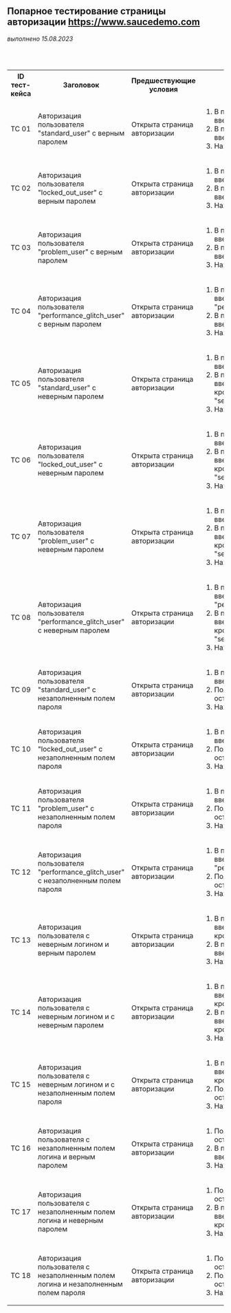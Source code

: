 ## Попарное тестирование страницы авторизации <https://www.saucedemo.com>
*выполнено 15.08.2023*  
<table>
  <tr>  
    <th>ID тест-кейса</th>
    <th>Заголовок</th>
    <th>Предшествующие условия</th>
    <th><center>Шаги</center></th>
    <th>Ожидаемый результат</th>
  </tr>
  <tr>
<td>TC 01</td>
<td>Авторизация пользователя "standard_user" с верным паролем</td>
<td>Открыта страница авторизации <https://www.saucedemo.com></td>
<td>

1. В поле "Username" ввести "standard_user"
2. В поле "Password" ввести "secret_sauce"
3. Нажать кнопку "Login"

</td>
<td>Пользователь авторизован</td>
<tr>
<td>TC 02</td><td>Авторизация пользователя "locked_out_user" с верным паролем</td>
    <td>Открыта страница авторизации <https://www.saucedemo.com></td>
  <td>

1. В поле "Username" ввести "locked_out_user"
2. В поле "Password" ввести "secret_sauce"
3. Нажать кнопку "Login"

</td>
  <td>Пользователь не авторизован</td>
  <tr>

<td>TC 03</td>
    <td>Авторизация пользователя "problem_user" с верным паролем</td>
    <td>Открыта страница авторизации <https://www.saucedemo.com></td>
  <td>

1. В поле "Username" ввести "problem_user"
2. В поле "Password" ввести "secret_sauce"
3. Нажата кнопка "Login"

</td>
  <td>Пользователь авторизован, на странице каталога баги</td>
  <tr>

<td>TC 04</td>
    <td>Авторизация пользователя "performance_glitch_user" с верным паролем</td>
    <td>Открыта страница авторизации <https://www.saucedemo.com></td>
  <td>

1. В поле "Username" ввести "performance_glitch_user"
2. В поле "Password" ввести "secret_sauce"
3. Нажать кнопку "Login"

</td>
  <td>Пользователь авторизован с задержкой 6 секунд</td>
  <tr>

<td>TC 05</td>
    <td>Авторизация пользователя "standard_user" с неверным паролем</td>
    <td>Открыта страница авторизации <https://www.saucedemo.com></td>
  <td>

1. В поле "Username" ввести "standard_user"
2. В поле "Password"  ввести любое значение, кроме верного "secret_sauce"
3. Нажата кнопка "Login"

</td>
  <td>Отображается ошибка входа, Username and password do not match any user in this service</td>
  <tr>

<td>TC 06</td>
    <td>Авторизация пользователя "locked_out_user" с неверным паролем</td>
    <td>Открыта страница авторизации <https://www.saucedemo.com></td>
  <td>

1. В поле "Username" ввести "locked_out_user"
2. В поле "Password"  ввести любое значение, кроме верного "secret_sauce"
3. Нажать кнопку "Login"

</td>
  <td>Отображается ошибка входа, Username and password do not match any user in this service</td>
  <tr>

<td>TC 07</td>
    <td>Авторизация пользователя "problem_user" с неверным паролем</td>
    <td>Открыта страница авторизации <https://www.saucedemo.com></td>
  <td>

1. В поле "Username" ввести "problem_user"
2. В поле "Password"  ввести любое значение, кроме верного "secret_sauce"
3. Нажать кнопку "Login"

</td>
  <td>Отображается ошибка входа, Username and password do not match any user in this service</td>
  <tr>

<td>TC 08</td>
    <td>Авторизация пользователя "performance_glitch_user" с неверным паролем</td>
    <td>Открыта страница авторизации <https://www.saucedemo.com></td>
  <td>

1. В поле "Username" ввести "performance_glitch_user"
2. В поле "Password"  ввести любое значение, кроме верного "secret_sauce"
3. Нажата кнопка "Login"

</td>
  <td>Отображается ошибка входа, Username and password do not match any user in this service</td>
  <tr>

<td>TC 09</td>
    <td>Авторизация пользователя "standard_user" с незаполненным полем пароля</td>
    <td>Открыта страница авторизации <https://www.saucedemo.com></td>
  <td>

1. В поле "Username" ввести "standard_user"
2. Поле "Password" оставить пустым
3. Нажать кнопку "Login"

</td>
  <td>Отображается ошибка входа,  Password is required</td>
  <tr>

<td>TC 10</td>
    <td>Авторизация пользователя "locked_out_user" с незаполненным полем пароля</td>
    <td>Открыта страница авторизации <https://www.saucedemo.com></td>
  <td>

1. В поле "Username" ввести "locked_out_user"
2. Поле "Password" оставить пустым
3. Нажать кнопку "Login"

</td>
  <td>Отображается ошибка входа,  Password is required</td>
  <tr>

<td>TC 11</td>
    <td>Авторизация пользователя "problem_user" с незаполненным полем пароля</td>
    <td>Открыта страница авторизации <https://www.saucedemo.com></td>
  <td>

1. В поле "Username" ввести "problem_user"
2. Поле "Password" оставить пустым
3. Нажать кнопку Login

</td>
  <td>Отображается ошибка входа,  Password is required</td>
  <tr>

<td>TC 12</td>
    <td>Авторизация пользователя "performance_glitch_user" с незаполненным полем пароля</td>
    <td>Открыта страница авторизации <https://www.saucedemo.com></td>
  <td>

1. В поле "Username" ввести "performance_glitch_user"
2. Поле "Password" оставить пустым
3. Нажать кнопку "Login"

</td>
  <td>Отображается ошибка входа,  Password is required</td>
  <tr>

<td>TC 13</td>
  <td>Авторизация пользователя с неверным логином и верным паролем</td>
    <td>Открыта страница авторизации <https://www.saucedemo.com></td>
  <td>

1. В поле "Username" ввести любое значение, кроме верного
2. В поле "Password" ввести "secret_sauce"
3. Нажать кнопку "Login"

</td>
  <td>Отображается ошибка входа, Username and password do not match any user in this service</td>
  <tr> 

<td>TC 14</td>
    <td>Авторизация пользователя с неверным логином и с неверным паролем</td>
    <td>Открыта страница авторизации <https://www.saucedemo.com></td>
  <td>

1. В поле "Username" ввести любое значение, кроме верного
2. В поле "Password"  ввести любое значение, кроме верного
3. Нажать кнопку "Login"

</td>
  <td>Отображается ошибка входа, Username and password do not match any user in this service</td>
  <tr>

<td>TC 15</td>
    <td>Авторизация пользователя с неверным логином и с незаполненным полем пароля</td>
    <td>Открыта страница авторизации <https://www.saucedemo.com></td>
  <td>

1. В поле "Username" ввести любое значение, кроме верного
2. Поле "Password" оставить пустым
3. Нажать кнопку "Login"

</td>
  <td>Отображается ошибка входа,  Password is required</td>
  <tr>

<td>TC 16</td>
    <td>Авторизация пользователя с незаполненным полем логина и верным паролем</td>
    <td>Открыта страница авторизации <https://www.saucedemo.com></td>
  <td>

1. Поле "Username" оставить пустым
2. В поле "Password" ввести "secret_sauce"
3. Нажать кнопка "Login"

</td>
  <td>Отображается ошибка входа, Username is required</td>
  <tr>   

<td>TC 17</td>
    <td>Авторизация пользователя с незаполненным полем логина и неверным паролем</td>
    <td>Открыта страница авторизации <https://www.saucedemo.com></td>
  <td>

1. Поле "Username" оставить пустым
2. В поле "Password"  ввести любое значение, кроме верного
3. Нажать кнопку "Login"

</td>
  <td>Отображается ошибка входа, Username is required</td>
  <tr>

<td>TC 18</td>
    <td>Авторизация пользователя с незаполненным полем логина и незаполненным полем пароля</td>
    <td>Открыта страница авторизации <https://www.saucedemo.com></td>
  <td>

1. Поле "Username" оставить пустым
2. Поле "Password" оставить пустым
3. Нажать кнопку "Login"

</td>
  <td>Отображается ошибка входа, Username is required</td>
  <tr>
</table>
